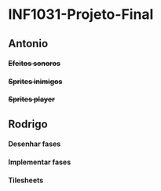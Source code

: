 # INF1031-Projeto-Final

## Antonio
#### ~~Efeitos sonoros~~
#### ~~Sprites inimigos~~
#### ~~Sprites player~~


## Rodrigo
#### Desenhar fases
#### Implementar fases
#### Tilesheets
